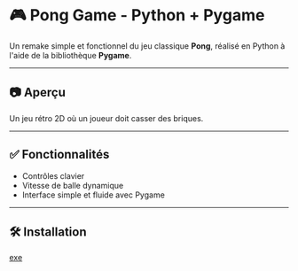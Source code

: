 # 🎮 Pong Game - Python + Pygame

Un remake simple et fonctionnel du jeu classique **Pong**, réalisé en Python à l'aide de la bibliothèque **Pygame**.

---

## 📷 Aperçu

Un jeu rétro 2D où un joueur doit casser des briques.

---

## ✅ Fonctionnalités

- Contrôles clavier
- Vitesse de balle dynamique
- Interface simple et fluide avec Pygame

---

## 🛠️ Installation

[exe](https://mega.nz/folder/KAJ3GS6J#TMMjX5nUlge78uoSS6LUqA)
